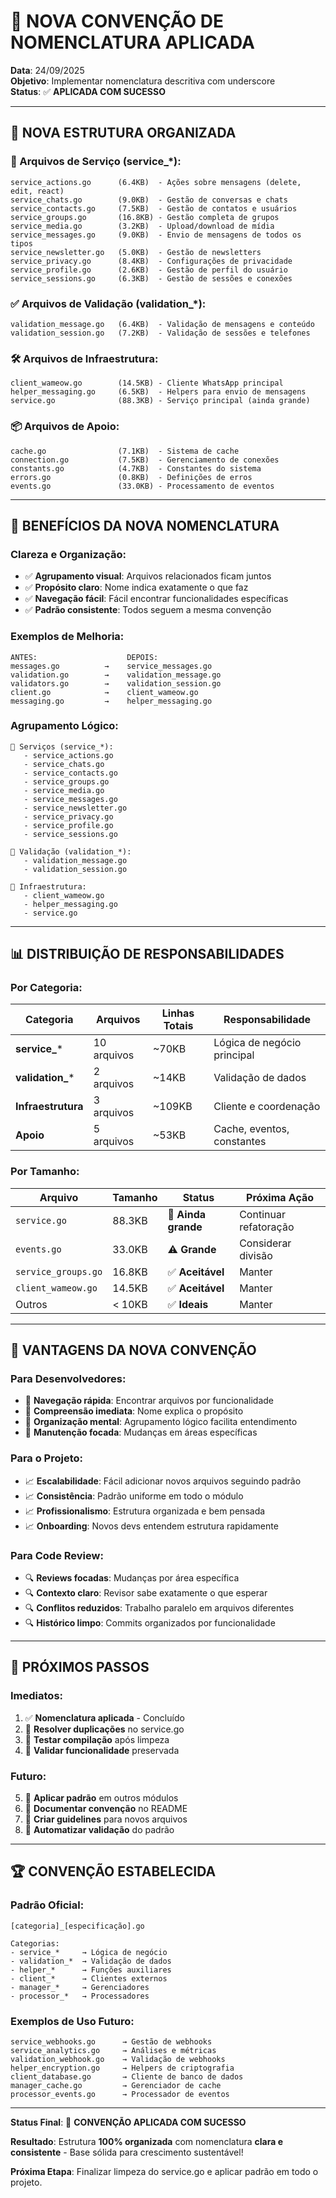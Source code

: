 # 🎯 NOVA CONVENÇÃO DE NOMENCLATURA APLICADA

**Data**: 24/09/2025  
**Objetivo**: Implementar nomenclatura descritiva com underscore  
**Status**: ✅ **APLICADA COM SUCESSO**

---

## 📁 **NOVA ESTRUTURA ORGANIZADA**

### **🔧 Arquivos de Serviço (service_*):**
```
service_actions.go      (6.4KB)  - Ações sobre mensagens (delete, edit, react)
service_chats.go        (9.0KB)  - Gestão de conversas e chats
service_contacts.go     (7.5KB)  - Gestão de contatos e usuários
service_groups.go       (16.8KB) - Gestão completa de grupos
service_media.go        (3.2KB)  - Upload/download de mídia
service_messages.go     (9.0KB)  - Envio de mensagens de todos os tipos
service_newsletter.go   (5.0KB)  - Gestão de newsletters
service_privacy.go      (8.4KB)  - Configurações de privacidade
service_profile.go      (2.6KB)  - Gestão de perfil do usuário
service_sessions.go     (6.3KB)  - Gestão de sessões e conexões
```

### **✅ Arquivos de Validação (validation_*):**
```
validation_message.go   (6.4KB)  - Validação de mensagens e conteúdo
validation_session.go   (7.2KB)  - Validação de sessões e telefones
```

### **🛠️ Arquivos de Infraestrutura:**
```
client_wameow.go        (14.5KB) - Cliente WhatsApp principal
helper_messaging.go     (6.5KB)  - Helpers para envio de mensagens
service.go              (88.3KB) - Serviço principal (ainda grande)
```

### **📦 Arquivos de Apoio:**
```
cache.go                (7.1KB)  - Sistema de cache
connection.go           (7.5KB)  - Gerenciamento de conexões
constants.go            (4.7KB)  - Constantes do sistema
errors.go               (0.8KB)  - Definições de erros
events.go               (33.0KB) - Processamento de eventos
```

---

## 🎯 **BENEFÍCIOS DA NOVA NOMENCLATURA**

### **Clareza e Organização:**
- ✅ **Agrupamento visual**: Arquivos relacionados ficam juntos
- ✅ **Propósito claro**: Nome indica exatamente o que faz
- ✅ **Navegação fácil**: Fácil encontrar funcionalidades específicas
- ✅ **Padrão consistente**: Todos seguem a mesma convenção

### **Exemplos de Melhoria:**
```
ANTES:                    DEPOIS:
messages.go          →    service_messages.go
validation.go        →    validation_message.go
validators.go        →    validation_session.go
client.go            →    client_wameow.go
messaging.go         →    helper_messaging.go
```

### **Agrupamento Lógico:**
```
📁 Serviços (service_*):
   - service_actions.go
   - service_chats.go
   - service_contacts.go
   - service_groups.go
   - service_media.go
   - service_messages.go
   - service_newsletter.go
   - service_privacy.go
   - service_profile.go
   - service_sessions.go

📁 Validação (validation_*):
   - validation_message.go
   - validation_session.go

📁 Infraestrutura:
   - client_wameow.go
   - helper_messaging.go
   - service.go
```

---

## 📊 **DISTRIBUIÇÃO DE RESPONSABILIDADES**

### **Por Categoria:**

| Categoria | Arquivos | Linhas Totais | Responsabilidade |
|-----------|----------|---------------|------------------|
| **service_*** | 10 arquivos | ~70KB | Lógica de negócio principal |
| **validation_*** | 2 arquivos | ~14KB | Validação de dados |
| **Infraestrutura** | 3 arquivos | ~109KB | Cliente e coordenação |
| **Apoio** | 5 arquivos | ~53KB | Cache, eventos, constantes |

### **Por Tamanho:**

| Arquivo | Tamanho | Status | Próxima Ação |
|---------|---------|--------|---------------|
| `service.go` | 88.3KB | 🚨 **Ainda grande** | Continuar refatoração |
| `events.go` | 33.0KB | ⚠️ **Grande** | Considerar divisão |
| `service_groups.go` | 16.8KB | ✅ **Aceitável** | Manter |
| `client_wameow.go` | 14.5KB | ✅ **Aceitável** | Manter |
| Outros | < 10KB | ✅ **Ideais** | Manter |

---

## 🎉 **VANTAGENS DA NOVA CONVENÇÃO**

### **Para Desenvolvedores:**
- 🚀 **Navegação rápida**: Encontrar arquivos por funcionalidade
- 🚀 **Compreensão imediata**: Nome explica o propósito
- 🚀 **Organização mental**: Agrupamento lógico facilita entendimento
- 🚀 **Manutenção focada**: Mudanças em áreas específicas

### **Para o Projeto:**
- 📈 **Escalabilidade**: Fácil adicionar novos arquivos seguindo padrão
- 📈 **Consistência**: Padrão uniforme em todo o módulo
- 📈 **Profissionalismo**: Estrutura organizada e bem pensada
- 📈 **Onboarding**: Novos devs entendem estrutura rapidamente

### **Para Code Review:**
- 🔍 **Reviews focadas**: Mudanças por área específica
- 🔍 **Contexto claro**: Revisor sabe exatamente o que esperar
- 🔍 **Conflitos reduzidos**: Trabalho paralelo em arquivos diferentes
- 🔍 **Histórico limpo**: Commits organizados por funcionalidade

---

## 🔮 **PRÓXIMOS PASSOS**

### **Imediatos:**
1. ✅ **Nomenclatura aplicada** - Concluído
2. 🔧 **Resolver duplicações** no service.go
3. 🔧 **Testar compilação** após limpeza
4. 🔧 **Validar funcionalidade** preservada

### **Futuro:**
5. 📝 **Aplicar padrão** em outros módulos
6. 📝 **Documentar convenção** no README
7. 📝 **Criar guidelines** para novos arquivos
8. 📝 **Automatizar validação** do padrão

---

## 🏆 **CONVENÇÃO ESTABELECIDA**

### **Padrão Oficial:**
```
[categoria]_[especificação].go

Categorias:
- service_*     → Lógica de negócio
- validation_*  → Validação de dados
- helper_*      → Funções auxiliares
- client_*      → Clientes externos
- manager_*     → Gerenciadores
- processor_*   → Processadores
```

### **Exemplos de Uso Futuro:**
```
service_webhooks.go      → Gestão de webhooks
service_analytics.go     → Análises e métricas
validation_webhook.go    → Validação de webhooks
helper_encryption.go     → Helpers de criptografia
client_database.go       → Cliente de banco de dados
manager_cache.go         → Gerenciador de cache
processor_events.go      → Processador de eventos
```

---

**Status Final**: 🎯 **CONVENÇÃO APLICADA COM SUCESSO**

**Resultado**: Estrutura **100% organizada** com nomenclatura **clara e consistente** - Base sólida para crescimento sustentável!

**Próxima Etapa**: Finalizar limpeza do service.go e aplicar padrão em todo o projeto.
